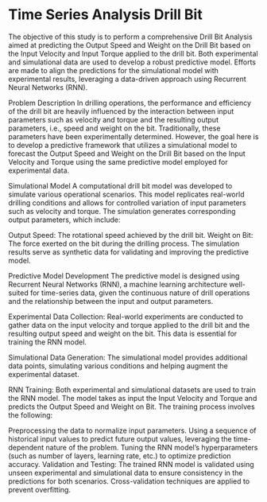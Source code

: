 # Time Series Analysis Drill Bit
 
The objective of this study is to perform a comprehensive Drill Bit Analysis aimed at predicting the Output Speed and Weight on the Drill Bit based on the Input Velocity and Input Torque applied to the drill bit. Both experimental and simulational data are used to develop a robust predictive model. Efforts are made to align the predictions for the simulational model with experimental results, leveraging a data-driven approach using Recurrent Neural Networks (RNN).

Problem Description
In drilling operations, the performance and efficiency of the drill bit are heavily influenced by the interaction between input parameters such as velocity and torque and the resulting output parameters, i.e., speed and weight on the bit. Traditionally, these parameters have been experimentally determined. However, the goal here is to develop a predictive framework that utilizes a simulational model to forecast the Output Speed and Weight on the Drill Bit based on the Input Velocity and Torque using the same predictive model employed for experimental data.

Simulational Model
A computational drill bit model was developed to simulate various operational scenarios. This model replicates real-world drilling conditions and allows for controlled variation of input parameters such as velocity and torque. The simulation generates corresponding output parameters, which include:

Output Speed: The rotational speed achieved by the drill bit.
Weight on Bit: The force exerted on the bit during the drilling process.
The simulation results serve as synthetic data for validating and improving the predictive model.

Predictive Model Development
The predictive model is designed using Recurrent Neural Networks (RNN), a machine learning architecture well-suited for time-series data, given the continuous nature of drill operations and the relationship between the input and output parameters.

Experimental Data Collection: Real-world experiments are conducted to gather data on the input velocity and torque applied to the drill bit and the resulting output speed and weight on the bit. This data is essential for training the RNN model.

Simulational Data Generation: The simulational model provides additional data points, simulating various conditions and helping augment the experimental dataset.

RNN Training: Both experimental and simulational datasets are used to train the RNN model. The model takes as input the Input Velocity and Torque and predicts the Output Speed and Weight on Bit. The training process involves the following:

Preprocessing the data to normalize input parameters.
Using a sequence of historical input values to predict future output values, leveraging the time-dependent nature of the problem.
Tuning the RNN model’s hyperparameters (such as number of layers, learning rate, etc.) to optimize prediction accuracy.
Validation and Testing: The trained RNN model is validated using unseen experimental and simulational data to ensure consistency in the predictions for both scenarios. Cross-validation techniques are applied to prevent overfitting.

